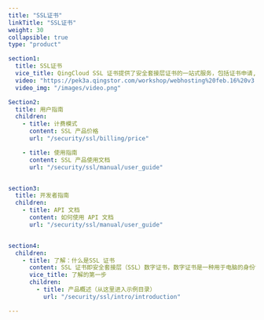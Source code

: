 ```yaml
---
title: "SSL证书"
linkTitle: "SSL证书"
weight: 30
collapsible: true
type: "product"

section1:
  title: SSL证书
  vice_title: QingCloud SSL 证书提供了安全套接层证书的一站式服务，包括证书申请,管理及部署功能,与亚洲诚信合作，提供完整的证书解决方案。
  video: "https://pek3a.qingstor.com/workshop/webhosting%20feb.16%20v3.mp4"
  video_img: "/images/video.png"

Section2:
  title: 用户指南
  children:
    - title: 计费模式
      content: SSL 产品价格
      url: "/security/ssl/billing/price"

    - title: 使用指南
      content: SSL 产品使用文档
      url: "/security/ssl/manual/user_guide"


section3:
  title: 开发者指南
  children:
    - title: API 文档
      content: 如何使用 API 文档
      url: "/security/ssl/manual/user_guide"


section4:
  children:
    - title: 了解：什么是SSL 证书
      content: SSL 证书即安全套接层（SSL）数字证书，数字证书是一种用于电脑的身份识别机制。。
      vice_title: 了解的第一步
      children:
        - title: 产品概述（从这里进入示例目录）
          url: "/security/ssl/intro/introduction"

---
```

